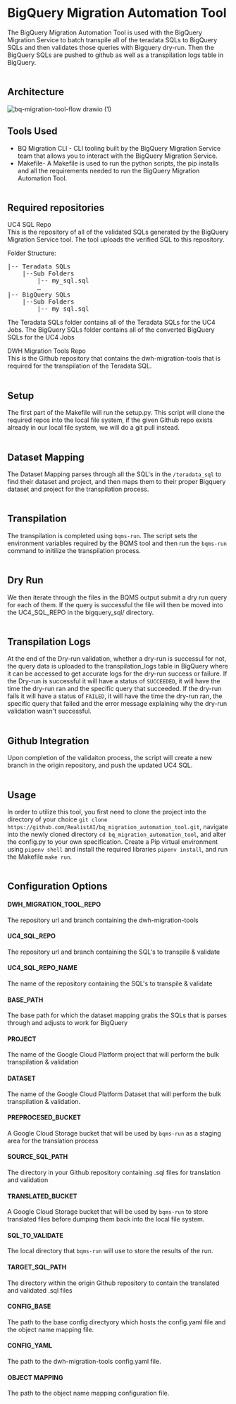 # BigQuery Migration Automation Tool
The BigQuery Migration Automation Tool is used with the BigQuery Migration Service to batch transpile all of the teradata SQLs to BigQuery SQLs and then validates those queries with Bigquery dry-run. Then the BigQuery SQLs are pushed to github as well as a transpilation logs table in BigQuery. <br><br>

## Architecture 

![bq-migration-tool-flow drawio (1)](https://github.com/RealistAI/bq_migration_automation_tool/assets/99982739/44e9167f-e987-4a25-ba95-fde4cc78ff41)

## Tools Used
* BQ Migration CLI - CLI tooling built by the BigQuery Migration Service team that allows you to interact with the BigQuery Migration Service.
* Makefile- A Makefile is used to run the python scripts, the pip installs and all the requirements needed to run the BigQuery Migration Automation Tool. <br><br>

## Required repositories 
UC4 SQL Repo\
This is the repository of all of the validated SQLs generated by the BigQuery Migration 
Service tool. The tool uploads the verified SQL to this repository.

Folder Structure:
<pre>
|-- Teradata SQLs
    |--Sub Folders
        |-- my_sql.sql
        … 
|-- BigQuery SQLs
    |--Sub Folders
        |-- my_sql.sql
</pre>

The Teradata SQLs folder contains all of the Teradata SQLs for the UC4 Jobs.
The BigQuery SQLs folder contains all of the converted BigQuery SQLs for the UC4 Jobs

DWH Migration Tools Repo\
This is the Github repository that contains the dwh-migration-tools that is required 
for the transpilation of the Teradata SQL. <br><br>

## Setup 
The first part of the Makefile will run the setup.py. This script will clone the required repos 
into the local file system, if the given Github repo exists already in our local file system, we will 
do a git pull instead. <br><br>

## Dataset Mapping
The Dataset Mapping parses through all the SQL's in the `/teradata_sql` to find their dataset and project, 
and then maps them to their proper Bigquery dataset and project for the transpilation process. <br><br>

## Transpilation
The transpilation is completed using `bqms-run`. The script sets the environment variables required by 
the BQMS tool and then run the `bqms-run` command to initilize the transpilation process. <br><br>

## Dry Run
We then iterate through the files in the BQMS output submit a dry run query for each of them.
If the query is successful the file will then be moved into the UC4_SQL_REPO in the bigquery_sql/ 
directory.<br><br>

## Transpilation Logs
At the end of the Dry-run validation, whether a dry-run is successul for not, the query data is uploaded to the transpilation_logs table in BigQuery where it can be accessed to get accurate logs for the dry-run success or failure. If the Dry-run is successful it will have a status of `SUCCEEDED`, it will have the time the dry-run ran and the specific query that succeeded. If the dry-run fails it will have a status of `FAILED`, it will have the time the dry-run ran, the specific query that failed and the error message explaining why the dry-run validation wasn't successful. <br><br>

## Github Integration
Upon completion of the validaiton process, the script will create a new branch in the origin repository, 
and push the updated UC4 SQL. <br><br>

## Usage
In order to utilize this tool, you first need to clone the project into the directory of your choice 
`git clone https://github.com/RealistAI/bq_migration_automation_tool.git`, navigate into the newly cloned 
directory `cd bq_migration_automation_tool`, and alter the config.py to your own specification. Create 
a Pip virtual environment using `pipenv shell` and install the required libraries `pipenv install`, 
and run the Makefile `make run`. <br><br>

## Configuration Options

#### DWH_MIGRATION_TOOL_REPO

The repository url and branch containing the dwh-migration-tools<br>


#### UC4_SQL_REPO

The repository url and branch containing the SQL's to transpile & validate<br>


#### UC4_SQL_REPO_NAME

The name of the repository containing the SQL's to transpile & validate<br>


#### BASE_PATH

The base path for which the dataset mapping grabs the SQLs that is parses through and adjusts to work for BigQuery<br>


#### PROJECT

The name of the Google Cloud Platform project that will perform the bulk transpilation & validation<br>


#### DATASET

The name of the Google Cloud Platform Dataset that will perform the bulk transpilation & validation.<br>


#### PREPROCESED_BUCKET

A Google Cloud Storage bucket that will be used by `bqms-run` as a staging area for the translation process<br>


#### SOURCE_SQL_PATH

The directory in your Github repository containing .sql files for translation and validation<br>


#### TRANSLATED_BUCKET

A Google Cloud Storage bucket that will be used by `bqms-run` to store translated files before dumping 
them back into the local file system.<br>


#### SQL_TO_VALIDATE

The local directory that `bqms-run` will use to store the results of the run.<br>


#### TARGET_SQL_PATH

The directory within the origin Github repository to contain the translated and validated .sql files<br>


#### CONFIG_BASE

The path to the base config directyory which hosts the config.yaml file and the object name mapping file.<br>


#### CONFIG_YAML 

The path to the dwh-migration-tools config.yaml file.<br>


#### OBJECT MAPPING

The path to the object name mapping configuration file.<br>
